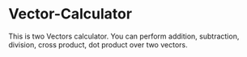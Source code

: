 # Vector-Calculator
This is two Vectors calculator. You can perform addition, subtraction, division, cross product, dot product over two vectors.
